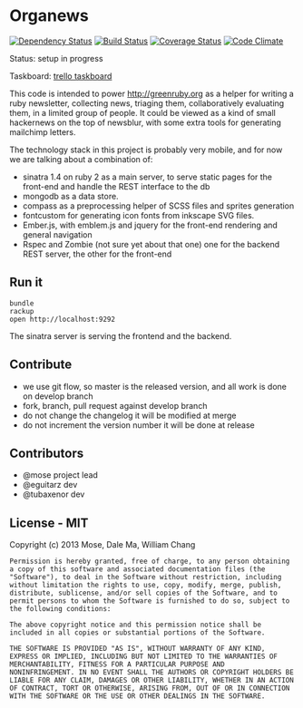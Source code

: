 Organews
================

[![Dependency Status](https://gemnasium.com/greenruby/organews.png)](https://gemnasium.com/greenruby/organews)
[![Build Status](https://travis-ci.org/greenruby/organews.png?branch=develop)](https://travis-ci.org/greenruby/organews)
[![Coverage Status](https://coveralls.io/repos/greenruby/organews/badge.png?branch=master)](https://coveralls.io/r/greenruby/organews)
[![Code Climate](https://codeclimate.com/github/greenruby/organews.png)](https://codeclimate.com/github/greenruby/organews)

Status: setup in progress

Taskboard: [trello taskboard](https://trello.com/board/greeby-platform/513fd48aa7ed906115001a04)

This code is intended to power http://greenruby.org as a helper
for writing a ruby newsletter, collecting news, triaging them,
collaboratively evaluating them, in a limited group of people.
It could be viewed as a kind of small hackernews on the top of newsblur,
with some extra tools for generating mailchimp letters.

The technology stack in this project is probably very mobile,
and for now we are talking about a combination of:

* sinatra 1.4 on ruby 2
  as a main server, to serve static pages for the front-end and
  handle the REST interface to the db
* mongodb
  as a data store.
* compass
  as a preprocessing helper of SCSS files and sprites generation
* fontcustom
  for generating icon fonts from inkscape SVG files.
* Ember.js, with emblem.js and jquery
  for the front-end rendering and general navigation
* Rspec and Zombie (not sure yet about that one)
  one for the backend REST server, the other for the front-end

Run it
---------

```
bundle
rackup
open http://localhost:9292
```
The sinatra server is serving the frontend and the backend.


Contribute
--------------

* we use git flow, so master is the released version, and all work is done on develop branch
* fork, branch, pull request against develop branch
* do not change the changelog it will be modified at merge
* do not increment the version number it will be done at release

Contributors
---------------

* @mose project lead
* @eguitarz dev
* @tubaxenor dev

License - MIT
-----------

Copyright (c) 2013 Mose, Dale Ma, William Chang

```
Permission is hereby granted, free of charge, to any person obtaining
a copy of this software and associated documentation files (the
"Software"), to deal in the Software without restriction, including
without limitation the rights to use, copy, modify, merge, publish,
distribute, sublicense, and/or sell copies of the Software, and to
permit persons to whom the Software is furnished to do so, subject to
the following conditions:

The above copyright notice and this permission notice shall be
included in all copies or substantial portions of the Software.

THE SOFTWARE IS PROVIDED "AS IS", WITHOUT WARRANTY OF ANY KIND,
EXPRESS OR IMPLIED, INCLUDING BUT NOT LIMITED TO THE WARRANTIES OF
MERCHANTABILITY, FITNESS FOR A PARTICULAR PURPOSE AND
NONINFRINGEMENT. IN NO EVENT SHALL THE AUTHORS OR COPYRIGHT HOLDERS BE
LIABLE FOR ANY CLAIM, DAMAGES OR OTHER LIABILITY, WHETHER IN AN ACTION
OF CONTRACT, TORT OR OTHERWISE, ARISING FROM, OUT OF OR IN CONNECTION
WITH THE SOFTWARE OR THE USE OR OTHER DEALINGS IN THE SOFTWARE.
```